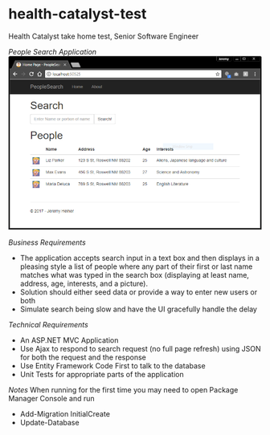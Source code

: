 # health-catalyst-test
Health Catalyst take home test, Senior Software Engineer

*People Search Application*
![People Search Application][appscreenshot]

*Business Requirements*
- The application accepts search input in a text box and then displays in a
    pleasing style a list of people where any part of their first or last name
	matches what was typed in the search box (displaying at least name, address,
	age, interests, and a picture). 
- Solution should either seed data or provide a way to enter new users or both
- Simulate search being slow and have the UI gracefully handle the delay

*Technical Requirements*
- An ASP.NET MVC Application 
- Use Ajax to respond to search request (no full page refresh) using JSON for
    both the request and the response
- Use Entity Framework Code First to talk to the database
- Unit Tests for appropriate parts of the application

*Notes*
When running for the first time you may need to open Package Manager Console and run
- Add-Migration InitialCreate
- Update-Database

[appscreenshot]: https://github.com/SushiGuy/health-catalyst-test/blob/master/PeopleSearch/PeopleSearchScreenshot.PNG?raw=true "Web App Screenshot"
